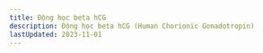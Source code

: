 ```yaml
---
title: Động học beta hCG
description: Động học beta hCG (Human Chorionic Gonadotropin)
lastUpdated: 2023-11-01
---
```

